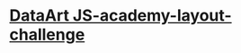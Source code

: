 # <a href="https://vasily-mishanin.github.io/js-academy-layout-testing/">DataArt JS-academy-layout-challenge</a>
 
